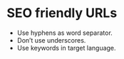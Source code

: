 # SEO friendly URLs

* Use hyphens as word separator.
* Don’t use underscores.
* Use keywords in target language.
